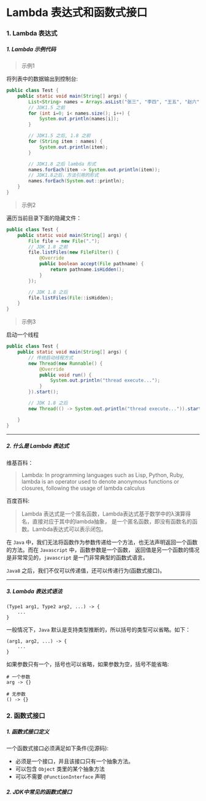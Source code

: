 # Lambda 表达式和函数式接口

### 1. Lambda 表达式

##### 1. Lambda 示例代码

> 示例1

将列表中的数据输出到控制台:

```java
public class Test {
    public static void main(String[] args) {
        List<String> names = Arrays.asList("张三", "李四", "王五", "赵六");
        // JDK1.5 之前
        for (int i=0; i< names.size(); i++) {
            System.out.println(names[i]);
        }

        // JDK1.5 之后, 1.8 之前
        for (String item : names) {
            System.out.println(item);
        }

        // JDK1.8 之后 lambda 形式
        names.forEach(item -> System.out.println(item));
        // JDK1.8之后，方法引用的形式
        names.forEach(System.out::println);
    }
}
```

> 示例2

遍历当前目录下面的隐藏文件：

```java
public class Test {
    public static void main(String[] args) {
        File file = new File(".");
        // JDK 1.8 之前
        file.listFiles(new FileFilter() {
            @Override
            public boolean accept(File pathname) {
                return pathname.isHidden();
            }
        });

        // JDK 1.8 之后
        file.listFiles(File::isHidden);
    }
}
```

> 示例3

启动一个线程

```java
public class Test {
    public static void main(String[] args) {
        // 传统启动线程方式
        new Thread(new Runnable() {
            @Override
            public void run() {
                System.out.println("thread execute...");
            }
        }).start();

        // JDK 1.8 之后
        new Thread(() -> System.out.println("thread execute...")).start();

    }
}
```

---
##### 2. 什么是 Lambda 表达式

维基百科：
> Lambda: In programming languages such as Lisp, Python, Ruby, lambda is an operator 
> used to denote anonymous functions or closures, following the usage of lambda calculus


百度百科:
> Lambda 表达式是一个匿名函数，Lambda表达式基于数学中的λ演算得名，直接对应于其中的lambda抽象，
> 是一个匿名函数，即没有函数名的函数。Lambda表达式可以表示闭包。


在 `Java` 中，我们无法将函数作为参数传递给一个方法，也无法声明返回一个函数的方法。而在 `Javascript` 中，函数参数是一个函数，
返回值是另一个函数的情况是非常常见的，`javascript` 是一门非常典型的函数式语言。

`Java8` 之后，我们不仅可以传递值，还可以传递行为(函数式接口)。

---
##### 3. Lambda 表达式语法

```
(Type1 arg1, Type2 arg2, ...) -> {
    ...
}
```
一般情况下，`Java` 默认是支持类型推断的，所以括号的类型可以省略。如下：

```
(arg1, arg2, ...) -> {
    ...
}
```
如果参数只有一个，括号也可以省略，如果参数为空，括号不能省略:

```
# 一个参数
arg -> {}

# 无参数
() -> {}
```

### 2. 函数式接口

##### 1. 函数式接口定义

一个函数式接口必须满足如下条件(见源码):

* 必须是一个接口，并且该接口只有一个抽象方法。
* 可以包含 `Object` 类里的某个抽象方法
* 可以不需要 `@FunctionInterface` 声明

##### 2. JDK中常见的函数式接口
























